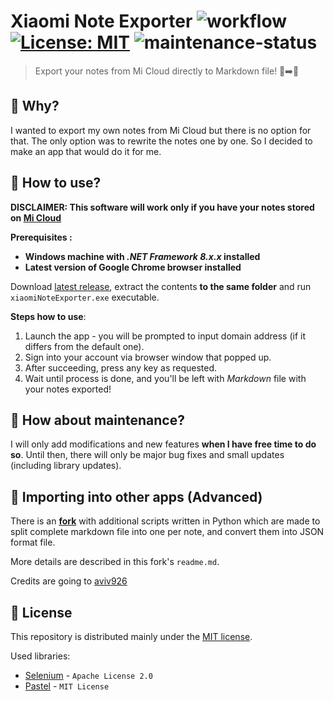 Xiaomi Note Exporter
![workflow](https://github.com/nogiszd/xiaomi-note-exporter/actions/workflows/build.yml/badge.svg) [![License: MIT](https://img.shields.io/badge/License-MIT-yellow.svg)](https://opensource.org/licenses/MIT) ![maintenance-status](https://img.shields.io/badge/maintenance-active-success.svg)
=================================

> Export your notes from Mi Cloud directly to Markdown file! 📝➡️🧾

## 🤔 Why?

I wanted to export my own notes from Mi Cloud but there is no option for that. The only option was to rewrite the notes one by one. So I decided to make an app that would do it for me.

## 💁 How to use?

**DISCLAIMER: This software will work only if you have your notes stored on [Mi Cloud](https://i.mi.com/)**

**Prerequisites :**

- **Windows machine with _.NET Framework 8.x.x_ installed**
- **Latest version of Google Chrome browser installed**

Download [latest release](https://github.com/nogiszd/xiaomi-note-exporter/releases/latest), extract the contents **to the same folder** and run `xiaomiNoteExporter.exe` executable.

**Steps how to use**:

1.  Launch the app - you will be prompted to input domain address (if it differs from the default one).
2.  Sign into your account via browser window that popped up.
3.  After succeeding, press any key as requested.
4.  Wait until process is done, and you'll be left with _Markdown_ file with your notes exported!

## 🔧 How about maintenance?

I will only add modifications and new features **when I have free time to do so**. Until then, there will only be major bug fixes and small updates (including library updates).

## 🔗 Importing into other apps (Advanced)

There is an **[fork](https://github.com/aviv926/xiaomi-note-exporter)** with additional scripts written in Python which are made to split complete markdown file into one per note, and convert them into JSON format file.

More details are described in this fork's `readme.md`.

Credits are going to [aviv926](https://github.com/aviv926)

## 📜 License

This repository is distributed mainly under the [MIT license](https://github.com/nogiszd/xiaomi-note-exporter/blob/master/LICENSE.txt).

Used libraries:

- [Selenium](https://www.selenium.dev/) - `Apache License 2.0`
- [Pastel](https://github.com/silkfire/Pastel) - `MIT License`
